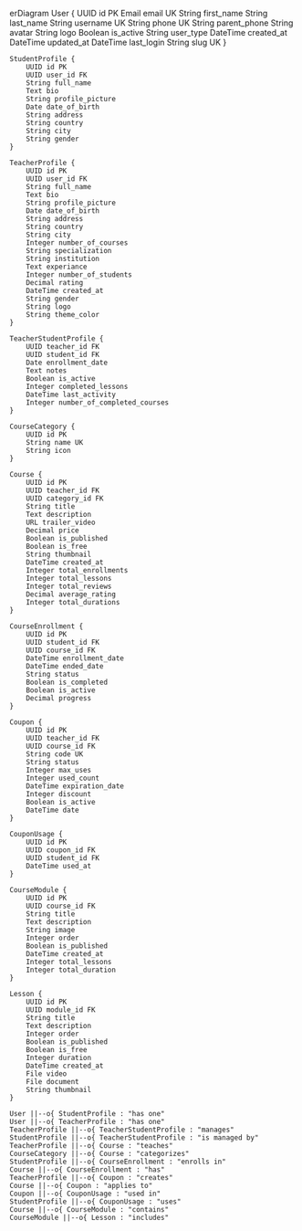 erDiagram
    User {
        UUID id PK
        Email email UK
        String first_name
        String last_name
        String username UK
        String phone UK
        String parent_phone
        String avatar
        String logo
        Boolean is_active
        String user_type
        DateTime created_at
        DateTime updated_at
        DateTime last_login
        String slug UK
    }

    StudentProfile {
        UUID id PK
        UUID user_id FK
        String full_name
        Text bio
        String profile_picture
        Date date_of_birth
        String address
        String country
        String city
        String gender
    }

    TeacherProfile {
        UUID id PK
        UUID user_id FK
        String full_name
        Text bio
        String profile_picture
        Date date_of_birth
        String address
        String country
        String city
        Integer number_of_courses
        String specialization
        String institution
        Text experiance
        Integer number_of_students
        Decimal rating
        DateTime created_at
        String gender
        String logo
        String theme_color
    }

    TeacherStudentProfile {
        UUID teacher_id FK
        UUID student_id FK
        Date enrollment_date
        Text notes
        Boolean is_active
        Integer completed_lessons
        DateTime last_activity
        Integer number_of_completed_courses
    }

    CourseCategory {
        UUID id PK
        String name UK
        String icon
    }

    Course {
        UUID id PK
        UUID teacher_id FK
        UUID category_id FK
        String title
        Text description
        URL trailer_video
        Decimal price
        Boolean is_published
        Boolean is_free
        String thumbnail
        DateTime created_at
        Integer total_enrollments
        Integer total_lessons
        Integer total_reviews
        Decimal average_rating
        Integer total_durations
    }

    CourseEnrollment {
        UUID id PK
        UUID student_id FK
        UUID course_id FK
        DateTime enrollment_date
        DateTime ended_date
        String status
        Boolean is_completed
        Boolean is_active
        Decimal progress
    }

    Coupon {
        UUID id PK
        UUID teacher_id FK
        UUID course_id FK
        String code UK
        String status
        Integer max_uses
        Integer used_count
        DateTime expiration_date
        Integer discount
        Boolean is_active
        DateTime date
    }

    CouponUsage {
        UUID id PK
        UUID coupon_id FK
        UUID student_id FK
        DateTime used_at
    }

    CourseModule {
        UUID id PK
        UUID course_id FK
        String title
        Text description
        String image
        Integer order
        Boolean is_published
        DateTime created_at
        Integer total_lessons
        Integer total_duration
    }

    Lesson {
        UUID id PK
        UUID module_id FK
        String title
        Text description
        Integer order
        Boolean is_published
        Boolean is_free
        Integer duration
        DateTime created_at
        File video
        File document
        String thumbnail
    }

    User ||--o{ StudentProfile : "has one"
    User ||--o{ TeacherProfile : "has one"
    TeacherProfile ||--o{ TeacherStudentProfile : "manages"
    StudentProfile ||--o{ TeacherStudentProfile : "is managed by"
    TeacherProfile ||--o{ Course : "teaches"
    CourseCategory ||--o{ Course : "categorizes"
    StudentProfile ||--o{ CourseEnrollment : "enrolls in"
    Course ||--o{ CourseEnrollment : "has"
    TeacherProfile ||--o{ Coupon : "creates"
    Course ||--o{ Coupon : "applies to"
    Coupon ||--o{ CouponUsage : "used in"
    StudentProfile ||--o{ CouponUsage : "uses"
    Course ||--o{ CourseModule : "contains"
    CourseModule ||--o{ Lesson : "includes"
